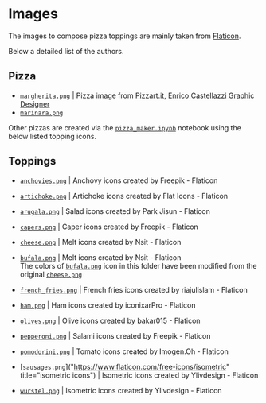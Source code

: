 # Images

The images to compose pizza toppings are mainly taken from [Flaticon](https://www.flaticon.com/).

Below a detailed list of the authors.
<!-- TODO. Add authors to the bottom of the graph/site footer. -->

## Pizza
* [`margherita.png`](./pizzas/margherita.png) | Pizza image from [Pizzart.it](http://www.pizzart.it/pizze.html), [Enrico Castellazzi Graphic Designer](https://www.enricocastellazzi.com/)
* [`marinara.png`](./pizzas/marinara.png)

Other pizzas are created via the [`pizza_maker.ipynb`](../pizza_maker.ipynb) notebook using the below listed topping icons.

## Toppings
* [`anchovies.png`](https://www.flaticon.com/free-icons/anchovy) | Anchovy icons created by Freepik - Flaticon

* [`artichoke.png`](https://www.flaticon.com/free-icons/artichoke) | Artichoke icons created by Flat Icons - Flaticon

* [`arugala.png`](https://www.flaticon.com/free-icons/salad) | Salad icons created by Park Jisun - Flaticon

* [`capers.png`](https://www.flaticon.com/free-icons/caper) | Caper icons created by Freepik - Flaticon

* [`cheese.png`](https://www.flaticon.com/free-icons/melt) | Melt icons created by Nsit - Flaticon

* [`bufala.png`](https://www.flaticon.com/free-icons/melt) | Melt icons created by Nsit - Flaticon
<br> The colors of [`bufala.png`](./bufala.png) icon in this folder have been modified from the original [`cheese.png`](./cheese.png)

* [`french_fries.png`](https://www.flaticon.com/free-icons/french-fries) | French fries icons created by riajulislam - Flaticon

* [`ham.png`]("https://www.flaticon.com/free-icons/ham) | Ham icons created by iconixarPro - Flaticon

* [`olives.png`](https://www.flaticon.com/free-icons/olive) | Olive icons created by bakar015 - Flaticon

* [`pepperoni.png`](https://www.flaticon.com/free-icons/salami) | Salami icons created by Freepik - Flaticon

* [`pomodorini.png`](https://www.flaticon.com/free-icons/tomato) | Tomato icons created by Imogen.Oh - Flaticon

* [`sausages.png`]("https://www.flaticon.com/free-icons/isometric" title="isometric icons") | Isometric icons created by Ylivdesign - Flaticon

* [`wurstel.png`](https://www.flaticon.com/free-icons/isometric) | Isometric icons created by Ylivdesign - Flaticon